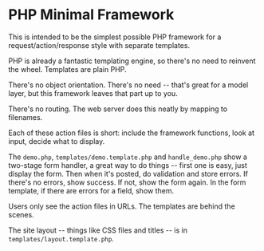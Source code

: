 PHP Minimal Framework
=====================

This is intended to be the simplest possible PHP framework for a
request/action/response style with separate templates.

PHP is already a fantastic templating engine, so there's no need to reinvent
the wheel. Templates are plain PHP.

There's no object orientation. There's no need -- that's great for a model
layer, but this framework leaves that part up to you. 

There's no routing. The web server does this neatly by mapping to filenames.

Each of these action files is short: include the framework functions, look at input, decide what to display.

The `demo.php`, `templates/demo.template.php` and `handle_demo.php` show a
two-stage form handler, a great way to do things -- first one is easy, just
display the form. Then when it's posted, do validation and store errors. If
there's no errors, show success. If not, show the form again. In the form
template, if there are errors for a field, show them.

Users only see the action files in URLs. The templates are behind the scenes.

The site layout -- things like CSS files and titles -- is in `templates/layout.template.php`.
